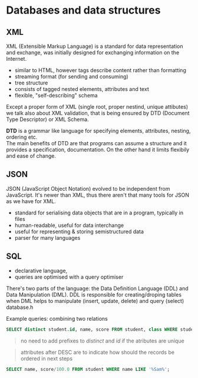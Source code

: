 # Databases and data structures

## XML
XML (Extensible Markup Language) is a standard for data representation and exchange, was initially designed for exchanging information on the Internet.
- similar to HTML, however tags describe content rather than formatting
- streaming format (for sending and consuming)
- tree structure
- consists of tagged nested elements, attributes and text
- flexible, "self-describing" schema

Except a proper form of XML (single root, proper nestind, unique attibutes) we talk also about XML validation, that is being ensured by DTD (Document Type Descriptor) or XML Schema. 

**DTD** is a grammar like language for specifying elements, attributes, nesting, ordering etc.  
The main benefits of DTD are that programs can assume a structure and it provides a specification, documentation.
On the other hand it limits flexibily and ease of change.

## JSON
JSON (JavaScript Object Notation) evolved to be independent from JavaScript.  It's newer than XML, thus there aren't that many tools for JSON as we have for XML.
* standard for serialising data objects that are in a program, typically in files
* human-readable, useful for data interchange
* useful for representing & storing semistructured data
* parser for many languages

## SQL
- declarative language, 
- queries are optimised with a query optimiser

There's two parts of the language: the Data Definition Language (DDL) and Data Manipulation (DML). DDL is responsible for creating/droping tables when DML helps to manipulate (insert, update, delete) and query (select) database.h

Example queries:
combining two relations
``` sql
SELECT distinct student.id, name, score FROM student, class WHERE student.id = class.id AND sex = 'Female' ORDER BY score DESC name; 
```
> no need to add prefixes to _distinct_ and _id_ if the atributes are unique

> attributes after DESC are to indicate how should the records be ordered in next steps


``` sql
SELECT name, score/100.0 FROM student WHERE name LIKE '%Sam%'; 
```
